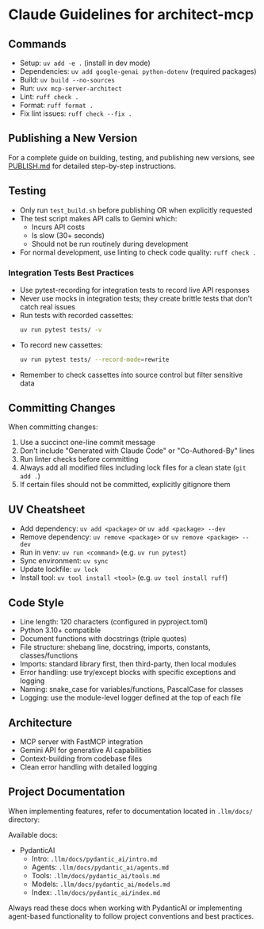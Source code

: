 # Claude Guidelines for architect-mcp

## Commands
- Setup: `uv add -e .` (install in dev mode)
- Dependencies: `uv add google-genai python-dotenv` (required packages)
- Build: `uv build --no-sources`
- Run: `uvx mcp-server-architect`
- Lint: `ruff check .`
- Format: `ruff format .`
- Fix lint issues: `ruff check --fix .`

## Publishing a New Version
For a complete guide on building, testing, and publishing new versions, see [PUBLISH.md](PUBLISH.md) for detailed step-by-step instructions.

## Testing
- Only run `test_build.sh` before publishing OR when explicitly requested
- The test script makes API calls to Gemini which:
  - Incurs API costs
  - Is slow (30+ seconds)
  - Should not be run routinely during development
- For normal development, use linting to check code quality: `ruff check .`

### Integration Tests Best Practices
- Use pytest-recording for integration tests to record live API responses
- Never use mocks in integration tests; they create brittle tests that don't catch real issues
- Run tests with recorded cassettes:
  ```bash
  uv run pytest tests/ -v
  ```
- To record new cassettes:
  ```bash
  uv run pytest tests/ --record-mode=rewrite
  ```
- Remember to check cassettes into source control but filter sensitive data

## Committing Changes
When committing changes:
1. Use a succinct one-line commit message
2. Don't include "Generated with Claude Code" or "Co-Authored-By" lines
3. Run linter checks before committing
4. Always add all modified files including lock files for a clean state (`git add .`)
5. If certain files should not be committed, explicitly gitignore them

## UV Cheatsheet
- Add dependency: `uv add <package>` or `uv add <package> --dev`
- Remove dependency: `uv remove <package>` or `uv remove <package> --dev`
- Run in venv: `uv run <command>` (e.g. `uv run pytest`)
- Sync environment: `uv sync`
- Update lockfile: `uv lock`
- Install tool: `uv tool install <tool>` (e.g. `uv tool install ruff`)

## Code Style
- Line length: 120 characters (configured in pyproject.toml)
- Python 3.10+ compatible
- Document functions with docstrings (triple quotes)
- File structure: shebang line, docstring, imports, constants, classes/functions
- Imports: standard library first, then third-party, then local modules
- Error handling: use try/except blocks with specific exceptions and logging
- Naming: snake_case for variables/functions, PascalCase for classes
- Logging: use the module-level logger defined at the top of each file

## Architecture
- MCP server with FastMCP integration
- Gemini API for generative AI capabilities
- Context-building from codebase files
- Clean error handling with detailed logging

## Project Documentation
When implementing features, refer to documentation located in `.llm/docs/` directory:

Available docs:
- PydanticAI
  - Intro: `.llm/docs/pydantic_ai/intro.md`
  - Agents: `.llm/docs/pydantic_ai/agents.md`
  - Tools: `.llm/docs/pydantic_ai/tools.md`
  - Models: `.llm/docs/pydantic_ai/models.md`
  - Index: `.llm/docs/pydantic_ai/index.md`

Always read these docs when working with PydanticAI or implementing agent-based functionality to follow project conventions and best practices.